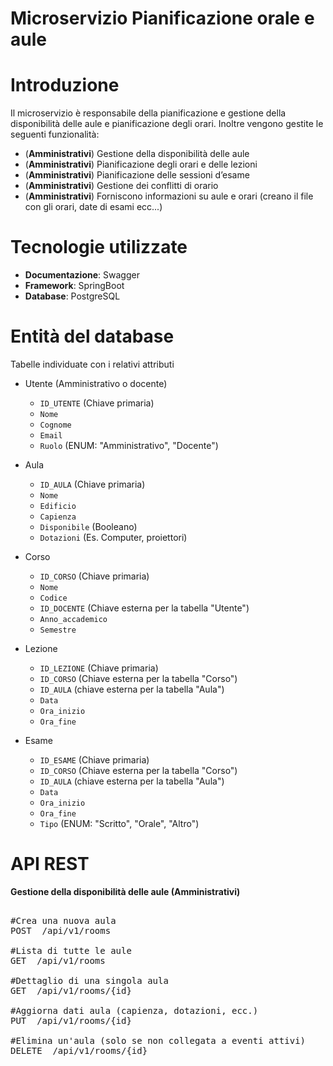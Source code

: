 # Microservizio Pianificazione orale e aule
# Introduzione
Il microservizio è responsabile della pianificazione e gestione della disponibilità delle aule e pianificazione degli orari. Inoltre vengono gestite le seguenti funzionalità:
- (**Amministrativi**) Gestione della disponibilità delle aule
- (**Amministrativi**) Pianificazione degli orari e delle lezioni
- (**Amministrativi**) Pianificazione delle sessioni d’esame
- (**Amministrativi**) Gestione dei conflitti di orario
- (**Amministrativi**) Forniscono informazioni su aule e orari (creano il file con gli orari, date di esami ecc...)

# Tecnologie utilizzate
- **Documentazione**: Swagger
- **Framework**: SpringBoot
- **Database**: PostgreSQL

# Entità del database
Tabelle individuate con i relativi attributi
- Utente (Amministrativo o docente)
  - `ID_UTENTE` (Chiave primaria)
  - `Nome`
  - `Cognome`
  - `Email`
  - `Ruolo` (ENUM: "Amministrativo", "Docente")
 
- Aula
  - `ID_AULA` (Chiave primaria)
  - `Nome`
  - `Edificio`
  - `Capienza`
  - `Disponibile` (Booleano)
  - `Dotazioni` (Es. Computer, proiettori)
 
- Corso
  - `ID_CORSO` (Chiave primaria)
  - `Nome`
  - `Codice`
  - `ID_DOCENTE` (Chiave esterna per la tabella "Utente")
  - `Anno_accademico`
  - `Semestre`
 
- Lezione
  - `ID_LEZIONE` (Chiave primaria)
  - `ID_CORSO` (Chiave esterna per la tabella "Corso")
  - `ID_AULA` (chiave esterna per la tabella "Aula")
  - `Data`
  - `Ora_inizio`
  - `Ora_fine`
 
- Esame
  - `ID_ESAME` (Chiave primaria)
  - `ID_CORSO` (Chiave esterna per la tabella "Corso")
  - `ID_AULA` (chiave esterna per la tabella "Aula")
  - `Data`
  - `Ora_inizio`
  - `Ora_fine`
  - `Tipo` (ENUM: "Scritto", "Orale", "Altro")

# API REST
**Gestione della disponibilità delle aule (Amministrativi)**
<pre> 
#Crea una nuova aula
POST  /api/v1/rooms

#Lista di tutte le aule
GET  /api/v1/rooms

#Dettaglio di una singola aula
GET  /api/v1/rooms/{id}

#Aggiorna dati aula (capienza, dotazioni, ecc.)
PUT  /api/v1/rooms/{id}

#Elimina un'aula (solo se non collegata a eventi attivi)
DELETE  /api/v1/rooms/{id}
</pre>

